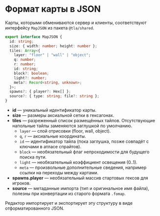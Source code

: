 # Формат карты в JSON

Карты, которыми обмениваются сервер и клиенты, соответствуют интерфейсу `MapJSON` из пакета `@tla/shared`.

```ts
export interface MapJSON {
  id: string;
  size: { width: number; height: number };
  tiles: Array<{
    layer: "floor" | "wall" | "object";
    q: number;
    r: number;
    id: string;
    block?: boolean;
    light?: number;
    meta?: Record<string, unknown>;
  }>;
  spawns?: { player?: Hex[] };
  source?: { type: string; file?: string };
}
```

- **id** — уникальный идентификатор карты.
- **size** — размеры аксиальной сетки в гексагонах.
- **tiles** — разреженный список размещённых тайлов. Отсутствующие напольные тайлы заменяются заглушкой по умолчанию.
  - `layer` — слой отрисовки (floor, wall, object).
  - `q`, `r` — аксиальные координаты.
  - `id` — идентификатор тайла (пока заглушка, позже совпадёт с ключами в атласе спрайтов).
  - `block` — необязательный флаг непроходимости для будущего поиска пути.
  - `light` — необязательный коэффициент освещения (0..1).
  - `meta` — произвольные дополнительные сведения, например ссылки на переходы между картами.
- **spawns.player** — необязательный массив стартовых гексов для игроков.
- **source** — метаданные импорта (тип и оригинальное имя файла), полезны при конвертации из старого формата `.fomap`.

Редактор импортирует и экспортирует эту структуру в виде отформатированного JSON.
